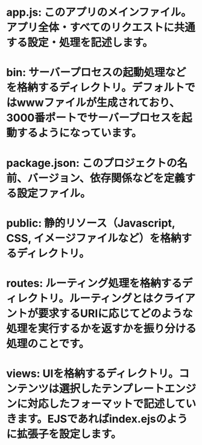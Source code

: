 # app.js: このアプリのメインファイル。アプリ全体・すべてのリクエストに共通する設定・処理を記述します。
# bin: サーバープロセスの起動処理などを格納するディレクトリ。デフォルトではwwwファイルが生成されており、3000番ポートでサーバープロセスを起動するようになっています。
# package.json: このプロジェクトの名前、バージョン、依存関係などを定義する設定ファイル。
# public: 静的リソース（Javascript, CSS, イメージファイルなど）を格納するディレクトリ。
# routes: ルーティング処理を格納するディレクトリ。ルーティングとはクライアントが要求するURIに応じてどのような処理を実行するかを返すかを振り分ける処理のことです。
# views: UIを格納するディレクトリ。コンテンツは選択したテンプレートエンジンに対応したフォーマットで記述していきます。EJSであればindex.ejsのように拡張子を設定します。
